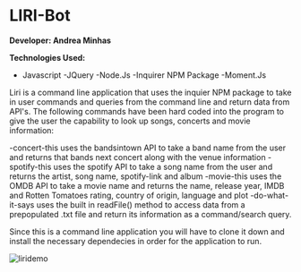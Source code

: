 # LIRI-Bot

**Developer: Andrea Minhas**

**Technologies Used:**
- Javascript
-JQuery
-Node.Js
-Inquirer NPM Package
-Moment.Js

Liri is a command line application that uses the inquier NPM package to take in user commands and queries from the command line and return data from API's. The following commands have been hard coded into the program to give the user the capability to look up songs, concerts and movie information:

-concert-this	uses the bandsintown API to take a band name from the user and returns that bands next concert along with the venue information
-spotify-this	uses the spotify API to take a song name from the user and returns the artist, song name, spotify-link and album
-movie-this	uses the OMDB API to take a movie name and returns the name, release year, IMDB and Rotten Tomatoes rating, country of origin, language and plot
-do-what-it-says uses the built in readFile() method to access data from a prepopulated .txt file and return its information as a command/search query.

Since this is a command line application you will have to clone it down and install the necessary dependecies in order for the application to run. 

![liridemo](https://user-images.githubusercontent.com/44379703/53207645-e1a00400-35f9-11e9-8b48-a762895a13d7.gif)

